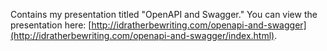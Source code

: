 Contains my presentation titled "OpenAPI and Swagger." You can view the presentation here: [http://idratherbewriting.com/openapi-and-swagger](http://idratherbewriting.com/openapi-and-swagger/index.html).
